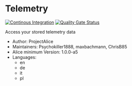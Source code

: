 # Telemetry

[![Continous Integration](https://gitlab.com/project-alice-assistant/skills/skill_Telemetry/badges/master/pipeline.svg)](https://gitlab.com/project-alice-assistant/skills/skill_Telemetry/pipelines/latest)
[![Quality Gate Status](https://sonarcloud.io/api/project_badges/measure?project=project-alice-assistant_skill_Telemetry&metric=alert_status)](https://sonarcloud.io/dashboard?id=project-alice-assistant_skill_Telemetry)

Access your stored telemetry data

- Author: ProjectAlice
- Maintainers: Psychokiller1888, maxbachmann, ChrisB85
- Alice minimum Version: 1.0.0-a5
- Languages:
  - en
  - de
  - it
  - pl
